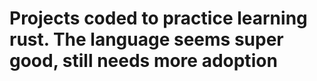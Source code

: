 # Projects coded to practice learning rust. The language seems super good, still needs more adoption
